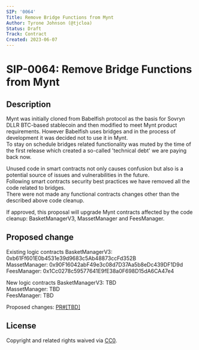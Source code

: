 ```yaml
---
SIP: '0064'
Title: Remove Bridge Functions from Mynt
Author: Tyrone Johnson (@tjcloa)
Status: Draft
Track: Contract
Created: 2023-06-07
---
```


# SIP-0064: Remove Bridge Functions from Mynt

## Description  

Mynt was initially cloned from Babelfish protocol as the basis for Sovryn DLLR BTC-based stablecoin and then modified to meet Mynt product requirements.  However Babelfish uses bridges and in the process of development it was decided not to use it in Mynt.  
To stay on schedule bridges related functionality was muted by the time of the first release which created a so-called 'technical debt' we are paying back now.  

Unused code in smart contracts not only causes confusion but also is a potential source of issues and vulnerabilities in the future.  
Following smart contracts security best practices we have removed all the code related to bridges.  
There were not made any functional contracts changes other than the described above code cleanup.  

If approved, this proposal will upgrade Mynt contracts affected by the code cleanup: BasketManagerV3, MassetManager and FeesManager. 

## Proposed change  

Existing logic contracts 
  BasketManagerV3: 0xb61Ff601E0b4531e39d9683c5Ab48873ccFd352B  
  MassetManager: 0x90F16042abF49e3c08d7D37Aa5b8eDc439DF1D9d  
  FeesManager: 0x1Cc0278c59577641E9fE38a0F698D15dA6CA47e4  
  
New logic contracts
  BasketManagerV3: TBD  
  MassetManager: TBD  
  FeesManager: TBD  

Proposed changes: [PR#[TBD]](https://github.com/DistributedCollective/Sovryn-smart-contracts/pull/[TBD])

## License
Copyright and related rights waived via [CC0](https://creativecommons.org/publicdomain/zero/1.0/).
